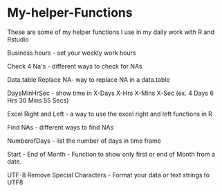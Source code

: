 # My-helper-Functions

These are some of my helper functions I use in my daily work with R and Rstudio

Business hours - set your weekly work hours

Check 4 Na's - different ways to check for NAs

Data.table Replace NA- way to replace NA in a data.table

DaysMinHrSec - show time in X-Days X-Hrs X-Mins X-Sec (ex. 4 Days 6 Hrs 30 Mins 55 Secs)

Excel Right and Left - a way to use the excel right and left functions in R

Find NAs - different ways to find NAs

NumberofDays - list the number of days in time frame

Start - End of Month - Function to show only first or end of Month from a date.

UTF-8 Remove Special Characters - Format your data or text strings to UTF8
